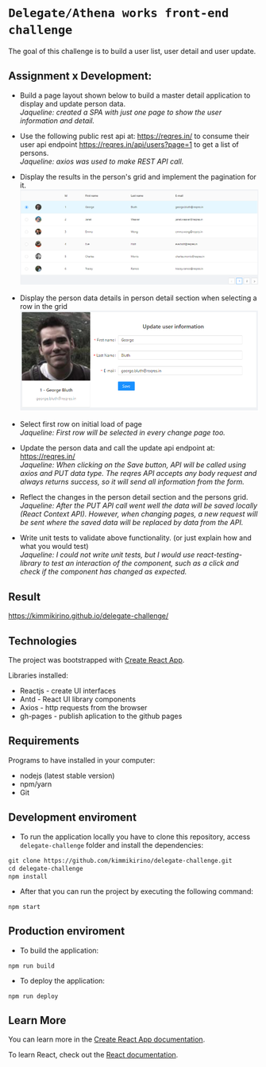 [user_grid]: ./docs/images/user_grid.jpg
[user_detail]: ./docs/images/user_detail.jpg

# `Delegate/Athena works front-end challenge` 

The goal of this challenge is to build a user list, user detail and user update.

## Assignment x Development:

- Build a page layout shown below to build a master detail application to display and
update person data. <br />
<i>Jaqueline: created a SPA with just one page to show the user information and detail.</i>

- Use the following public rest api at: https://reqres.in/ to consume their user api endpoint
https://reqres.in/api/users?page=1 to get a list of persons.<br />
<i>Jaqueline: axios was used to make REST API call.</i>

- Display the results in the person's grid and implement the pagination for it.
![User grid - Table component from Antd lib][user_grid]

- Display the person data details in person detail section when selecting a row in the grid
![User detail - All components from Antd lib][user_detail]

- Select first row on initial load of page<br />
<i>Jaqueline: First row will be selected in every change page too.</i>

- Update the person data and call the update api endpoint at: https://reqres.in/<br />
<i>Jaqueline: When clicking on the Save button, API will be called using axios and PUT data type. The reqres API accepts any body request and always returns success, so it will send all information from the form.</i>

- Reflect the changes in the person detail section and the persons grid.<br />
<i>Jaqueline: After the PUT API call went well the data will be saved locally (React Context API). However, when changing pages, a new request will be sent where the saved data will be replaced by data from the API.</i>

- Write unit tests to validate above functionality. (or just explain how and what you would test)<br />
<i>Jaqueline: I could not write unit tests, but I would use react-testing-library to test an interaction of the component, such as a click and check if the component has changed as expected.</i>

## Result

https://kimmikirino.github.io/delegate-challenge/

## Technologies

The project  was bootstrapped with [Create React App](https://github.com/facebook/create-react-app).

Libraries installed:
- Reactjs - create UI interfaces
- Antd - React UI library components
- Axios - http requests from the browser
- gh-pages - publish aplication to the github pages

## Requirements

Programs to have installed in your computer:

- nodejs (latest stable version)
- npm/yarn
- Git

## Development enviroment

- To run the application locally you have to clone this repository, access `delegate-challenge` folder and install the dependencies:

```shell
git clone https://github.com/kimmikirino/delegate-challenge.git
cd delegate-challenge
npm install
```

- After that you can run the project by executing the following command:

```
npm start
```

## Production enviroment

- To build the application:

```
npm run build
```

- To deploy the application:

```
npm run deploy
```

## Learn More

You can learn more in the [Create React App documentation](https://facebook.github.io/create-react-app/docs/getting-started).

To learn React, check out the [React documentation](https://reactjs.org/).
